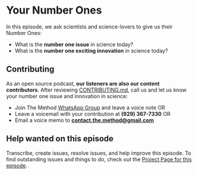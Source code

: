 # Your Number Ones

In this episode, we ask scientists and science-lovers to give us their Number Ones:
* What is the **number one issue** in science today?
* What is the **number one exciting innovation** in science today?

## Contributing

As an open source podcast, **our listeners are also our content contributors**. After reviewing [CONTRIBUTING.md](CONTRIBUTING.md), call us and let us know your number one issue and innovation in science: 

* Join The Method [WhatsApp Group](https://chat.whatsapp.com/KyvDv4sqc3cHP4enDydZI1) and leave a voice note OR
* Leave a voicemail with your contribution at **(929) 367-7330** OR
* Email a voice memo to **contact.the.method@gmail.com**

## Help wanted on this episode

Transcribe, create issues, resolve issues, and help improve this episode. To find outstanding issues and things to do, check out the [Project Page for this episode](https://github.com/the-method/podcast/projects/1).
